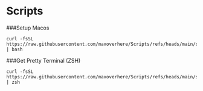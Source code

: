 # Scripts

###Setup Macos
```
curl -fsSL https://raw.githubusercontent.com/maxoverhere/Scripts/refs/heads/main/setup_brew | bash
```

###Get Pretty Terminal (ZSH)

```
curl -fsSL https://raw.githubusercontent.com/maxoverhere/Scripts/refs/heads/main/setup_terminal.sh | zsh
```
